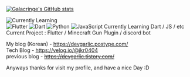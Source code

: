 

[![Galacringe's GitHub stats](https://github-readme-stats.vercel.app/api?username=galacringe)](https://github.com/anuraghazra/github-readme-stats)  

![Currently Learning](https://img.shields.io/badge/-Learning-000000?style=for-the-badge&logo=FutureLearn&logoColor=fff)  
![Flutter](https://img.shields.io/badge/-Flutter-0175c2?style=for-the-badge&logo=flutter&logoColor=fff)
![Dart](https://img.shields.io/badge/-Dart-0175c2?style=for-the-badge&logo=dart&logoColor=fff)
![Python](https://img.shields.io/badge/-Python-FFD43B?style=for-the-badge&logo=python&logoColor=000)
![JavaScript](https://img.shields.io/badge/-javascript-F0DB4F?style=for-the-badge&logo=javascript&logoColor=000)
Currently Learning Dart / JS / etc  
Current Project : Flutter / Minecraft Gun Plugin / discord bot

My blog (Korean) - https://devgarlic.postype.com/  
Tech Blog - https://velog.io/@jkr0404  
previous blog - ~~https://devgarlic.tistory.com/~~

Anyways thanks for visit my profile, and have a nice Day :D



<!---
GalaKrond-jkr0404/GalaKrond-jkr0404 is a ✨ special ✨ repository because its `README.md` (this file) appears on your GitHub profile.
You can click the Preview link to take a look at your changes.
--->
